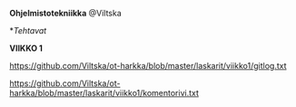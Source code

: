 **Ohjelmistotekniikka**
@Viltska

**Tehtavat*

**VIIKKO 1**

https://github.com/Viltska/ot-harkka/blob/master/laskarit/viikko1/gitlog.txt

https://github.com/Viltska/ot-harkka/blob/master/laskarit/viikko1/komentorivi.txt
